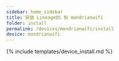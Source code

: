 ```yaml
---
sidebar: home_sidebar
title: 安装 LineageOS 到 mondrianwifi
folder: install
permalink: /devices/mondrianwifi/install
device: mondrianwifi
---
```

{% include templates/device_install.md %}
